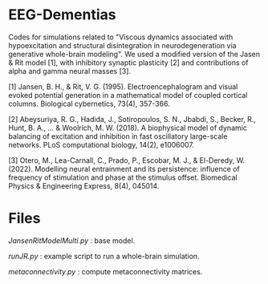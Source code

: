 # EEG-Dementias

Codes for simulations related to "Viscous dynamics associated with hypoexcitation and structural disintegration in neurodegeneration via generative whole-brain modeling".
We used a modified version of the Jasen & Rit model [1], with inhibitory synaptic plasticity [2] and contributions of alpha and gamma neural masses [3].

[1] Jansen, B. H., & Rit, V. G. (1995). Electroencephalogram and visual evoked
 potential generation in a mathematical model of coupled cortical columns. 
 Biological cybernetics, 73(4), 357-366.

[2] Abeysuriya, R. G., Hadida, J., Sotiropoulos, S. N., Jbabdi, S.,
Becker, R., Hunt, B. A., ... & Woolrich, M. W. (2018). A biophysical 
model of dynamic balancing of excitation and inhibition in fast 
oscillatory large-scale networks. PLoS computational biology, 14(2), 
e1006007.

[3] Otero, M., Lea-Carnall, C., Prado, P., Escobar, M. J., & El-Deredy, W. 
(2022). Modelling neural entrainment and its persistence: influence of 
frequency of stimulation and phase at the stimulus offset. Biomedical 
Physics & Engineering Express, 8(4), 045014. 

# Files

*JansenRitModelMulti.py* : base model.

*runJR.py* : example script to run a whole-brain simulation.

*metaconnectivity.py* : compute metaconnectivity matrices.


